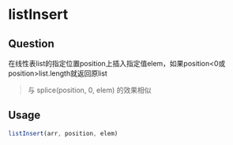 # listInsert

## Question
在线性表list的指定位置position上插入指定值elem，如果position<0或position>list.length就返回原list
> 与 splice(position, 0, elem) 的效果相似

## Usage
```javascript
listInsert(arr, position, elem)
```
